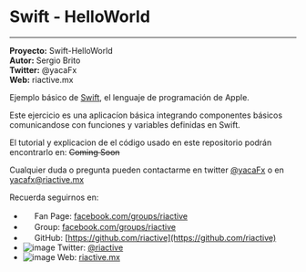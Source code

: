 Swift - HelloWorld
=========================
---

**Proyecto:** Swift-HelloWorld  
**Autor:**    Sergio Brito  
**Twitter:**  @yacaFx  
**Web:**     riactive.mx  


Ejemplo básico de [Swift](https://developer.apple.com/swift/), el lenguaje de programación de Apple.

Este ejercicio es una aplicacíon básica integrando componentes básicos comunicandose con funciones y variables definidas en Swift.

El tutorial y explicacion de el código usado en este repositorio podrán encontrarlo en: ~~Coming Soon~~

Cualquier duda o pregunta pueden contactarme en twitter [@yacaFx](http://www.twitter.com/yacafx) o en <a href="mailto:yacafx@riactive.mx">yacafx@riactive.mx</a>


Recuerda seguirnos en:

* <img src="https://www.facebookbrand.com/img/assets/asset.f.logo.lg.png" width="16" /> Fan Page: [facebook.com/groups/riactive](http://facebook.com/riactive)
* <img src="https://www.facebookbrand.com/img/assets/asset.f.logo.lg.png" width="16" />  Group: [facebook.com/groups/riactive](http://facebook.com/groups/riactive)
* <img src="https://assets-cdn.github.com/favicon.ico" width="16" /> GitHub: [https://github.com/riactive](https://github.com/riactive)
* ![image](https://g.twimg.com/about/css_resources/dIDNU5WEiRu8lMPVVXpW9eBJ4sC1z4O368NJcIm02Ds.gif)     Twitter: [@riactive](http://twitter)
* ![image](http://riactive.mx/wp-content/uploads/2013/07/favicon.ico) Web: [riactive.mx](http://riactive.mx)
